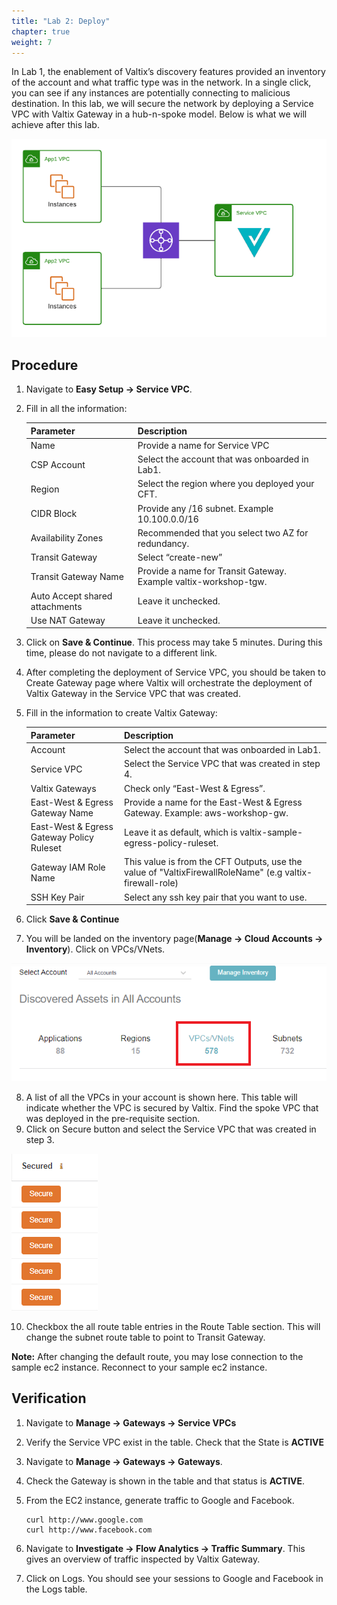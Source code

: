 ```yaml
---
title: "Lab 2: Deploy"
chapter: true
weight: 7
---
```



In Lab 1, the enablement of Valtix’s discovery features provided an inventory of the account and what traffic type was in the network. In a single click, you can see if any instances are potentially connecting to malicious destination.  In this lab, we will secure the network by deploying a Service VPC with Valtix Gateway in a hub-n-spoke model. Below is what we will achieve after this lab.

![Centralized_VPC](/static/16-lab/centralized_model.png)

## Procedure

1. Navigate to **Easy Setup -> Service VPC**.
2. Fill in all the information:

     Parameter | Description
     ----------|-------------
     Name| Provide a name for Service VPC
     CSP Account| Select the account that was onboarded in Lab1.
     Region| Select the region where you deployed your CFT. 
     CIDR Block| Provide any /16 subnet. Example 10.100.0.0/16
     Availability Zones|Recommended that you select two AZ for redundancy.
     Transit Gateway| Select “create-new”
     Transit Gateway Name|  Provide a name for Transit Gateway. Example valtix-workshop-tgw.
     Auto Accept shared attachments| Leave it unchecked.
     Use NAT Gateway| Leave it unchecked.

3. Click on **Save & Continue**. This process may take 5 minutes. During this time, please do not navigate to a different link.
4. After completing the deployment of Service VPC, you should be taken to Create Gateway page where Valtix will orchestrate the deployment of Valtix Gateway in the Service VPC that was created.
5. Fill in the information to create Valtix Gateway:

     Parameter | Description
     ---------|-------------
     Account| Select the account that was onboarded in Lab1.
     Service VPC| Select the Service VPC that was created in step 4.
     Valtix Gateways| Check only “East-West & Egress”.
     East-West & Egress Gateway Name| Provide a name for the East-West & Egress Gateway. Example: aws-workshop-gw.
     East-West & Egress Gateway Policy Ruleset| Leave it as default, which is valtix-sample-egress-policy-ruleset.
     Gateway IAM Role Name| This value is from the CFT Outputs, use the value of "ValtixFirewallRoleName" (e.g valtix-firewall-role)
     SSH Key Pair| Select any ssh key pair that you want to use. 
     
6. Click **Save & Continue**
7. You will be landed on the inventory page(**Manage -> Cloud Accounts -> Inventory**). Click on VPCs/VNets. 

![VPC](/static/16-lab/Inventory_VPC.png)

8. A list of all the VPCs in your account is shown here. This table will indicate whether the VPC is secured by Valtix. Find the spoke VPC that was deployed in the pre-requisite section.
9. Click on Secure button and select the Service VPC that was created in step 3.

![secure](/static/16-lab/secure.png)

10. Checkbox the all route table entries in the Route Table section. This will change the subnet route table to point to Transit Gateway. 

**Note:** After changing the default route, you may lose connection to the sample ec2 instance. Reconnect to your sample ec2 instance.


## Verification 

1. Navigate to **Manage -> Gateways -> Service VPCs**
2. Verify the Service VPC exist in the table. Check that the State is **ACTIVE**
3. Navigate to **Manage -> Gateways -> Gateways**.
4. Check the Gateway is shown in the table and that status is **ACTIVE**.
5. From the EC2 instance, generate traffic to Google and Facebook.

    ```
    curl http://www.google.com
    curl http://www.facebook.com
    ```
    
6. Navigate to **Investigate -> Flow Analytics -> Traffic Summary**. This gives an overview of traffic inspected by Valtix Gateway.
7. Click on Logs. You should see your sessions to Google and Facebook in the Logs table.

